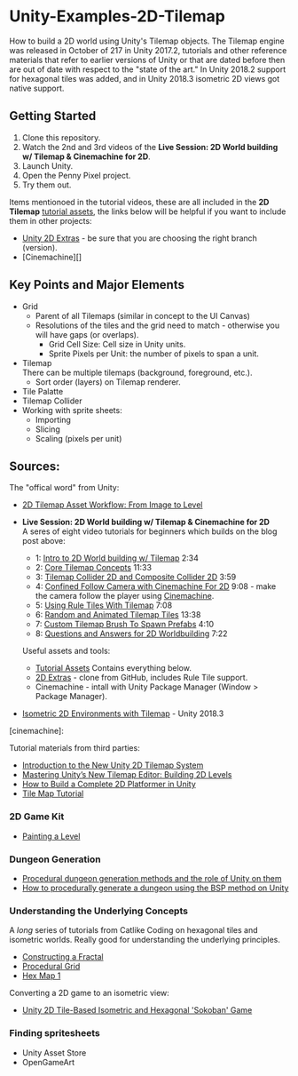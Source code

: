 # Unity-Examples-2D-Tilemap

How to build a 2D world using Unity's Tilemap objects. The Tilemap engine was released in October of 217 in Unity 2017.2, tutorials and other reference materials that refer to earlier versions of Unity or that are dated before then are out of date with respect to the "state of the art." In Unity 2018.2 support for hexagonal tiles was added, and in Unity 2018.3 isometric 2D views got native support.

## Getting Started

1. Clone this repository.
1. Watch the 2nd and 3rd videos of the **Live Session: 2D World building w/ Tilemap & Cinemachine for 2D**.
1. Launch Unity.
1. Open the Penny Pixel project.
1. Try them out.

Items mentionoed in the tutorial videos, these are all included in the **2D Tilemap** [tutorial assets](), the links below will be helpful if you want to include them in other projects:

* [Unity 2D Extras][2d-extras] - be sure that you are choosing the right branch (version).
* [Cinemachine][]

## Key Points and Major Elements

* Grid
  - Parent of all Tilemaps (similar in concept to the UI Canvas)
  - Resolutions of the tiles and the grid need to match - otherwise you will have gaps (or overlaps).
    - Grid Cell Size: Cell size in Unity units.
    - Sprite Pixels per Unit: the number of pixels to span a unit.
* Tilemap  
  There can be multiple tilemaps (background, foreground, etc.).
  - Sort order (layers) on Tilemap renderer.
* Tile Palatte
* Tilemap Collider
* Working with sprite sheets:
  - Importing
  - Slicing
  - Scaling (pixels per unit)
 
## Sources:

The "offical word" from Unity:

* [2D Tilemap Asset Workflow: From Image to Level](https://blogs.unity3d.com/2018/01/25/2d-tilemap-asset-workflow-from-image-to-level/)
* **Live Session: 2D World building w/ Tilemap & Cinemachine for 2D**  
  A seres of eight video tutorials for beginners which builds on the blog post above:
  - 1: [Intro to 2D World building w/ Tilemap](https://unity3d.com/learn/tutorials/topics/2d-game-creation/intro-2d-world-building-w-tilemap) 2:34
  - 2: [Core Tilemap Concepts](https://unity3d.com/learn/tutorials/topics/2d-game-creation/core-tilemap-concepts?playlist=17093) 11:33
  - 3: [Tilemap Collider 2D and Composite Collider 2D](https://unity3d.com/learn/tutorials/topics/2d-game-creation/tilemap-collider-2d-and-composite-collider-2d?playlist=17093) 3:59
  - 4: [Confined Follow Camera with Cinemachine For 2D](https://unity3d.com/learn/tutorials/topics/2d-game-creation/confined-follow-camera-cinemachine-2d?playlist=17093) 9:08 - make the camera follow the player using [Cinemachine]().  
  - 5: [Using Rule Tiles With Tilemap](https://unity3d.com/learn/tutorials/topics/2d-game-creation/using-rule-tiles-tilemap?playlist=17093) 7:08
  - 6: [Random and Animated Tilemap Tiles](https://unity3d.com/learn/tutorials/topics/2d-game-creation/random-and-animated-tilemap-tiles?playlist=17093) 13:38
  - 7: [Custom Tilemap Brush To Spawn Prefabs](https://unity3d.com/learn/tutorials/topics/2d-game-creation/custom-tilemap-brush-spawn-prefabs?playlist=17093) 4:10
  - 8: [Questions and Answers for 2D Worldbuilding](https://unity3d.com/learn/tutorials/topics/2d-game-creation/questions-and-answers-2d-worldbuilding?playlist=17093) 7:22
  
  Useful assets and tools:
  - [Tutorial Assets][ta] Contains everything below.
  - [2D Extras][2d-extras] - clone from GitHub, includes Rule Tile support.
  - Cinemachine - intall with Unity Package Manager (Window > Package Manager).
  
* [Isometric 2D Environments with Tilemap](https://blogs.unity3d.com/2019/03/18/isometric-2d-environments-with-tilemap/) - Unity 2018.3

[ta]: http://bit.ly/tilemaplive
[2d-extras]: https://github.com/Unity-Technologies/2d-extras
[cinemachine]: 

Tutorial materials from third parties:

* [Introduction to the New Unity 2D Tilemap System](https://www.raywenderlich.com/23-introduction-to-the-new-unity-2d-tilemap-system)
* [Mastering Unity’s New Tilemap Editor: Building 2D Levels](https://gamedevacademy.org/mastering-unitys-new-tilemap-editor-building-2d-levels/)
* [How to Build a Complete 2D Platformer in Unity](https://gamedevacademy.org/how-to-build-a-complete-2d-platformer-in-unity/)
* [Tile Map Tutorial](https://www.2dtoolkit.com/doc/2.5/tilemap/tutorial.html)

### 2D Game Kit

* [Painting a Level](https://unity3d.com/learn/tutorials/projects/2d-game-kit/painting-level)

### Dungeon Generation

* [Procedural dungeon generation methods and the role of Unity on them](https://bladecast.pro/unity-tutorial/dungeon-prcedural-generation-overview-unity-2018)
* [How to procedurally generate a dungeon using the BSP method on Unity](https://bladecast.pro/unity-tutorial/how-to-procedurally-generate-a-dungeon-bsp-method-unity-tilemap)

### Understanding the Underlying Concepts

A *long* series of tutorials from Catlike Coding on hexagonal tiles and isometric worlds. Really good for understanding the underlying principles.

* [Constructing a Fractal](https://catlikecoding.com/unity/tutorials/constructing-a-fractal/)
* [Procedural Grid](https://catlikecoding.com/unity/tutorials/procedural-grid/)
* [Hex Map 1](https://catlikecoding.com/unity/tutorials/hex-map/part-1/)

Converting a 2D game to an isometric view:

* [Unity 2D Tile-Based Isometric and Hexagonal 'Sokoban' Game](https://gamedevelopment.tutsplus.com/tutorials/unity-2d-tile-based-isometric-and-hexagonal-sokoban-game--cms-29715)

### Finding spritesheets

* Unity Asset Store
* OpenGameArt
